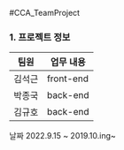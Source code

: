 #CCA_TeamProject</h1>


### 1. 프로젝트 정보

| 팀원   | 업무 내용                                                    |
| ------ | ------------------------------------------------------------ |
| 김석근 | front-end |
| 박종국 | back-end |
| 김규호 | back-end |

날짜 2022.9.15 ~ 2019.10.ing~